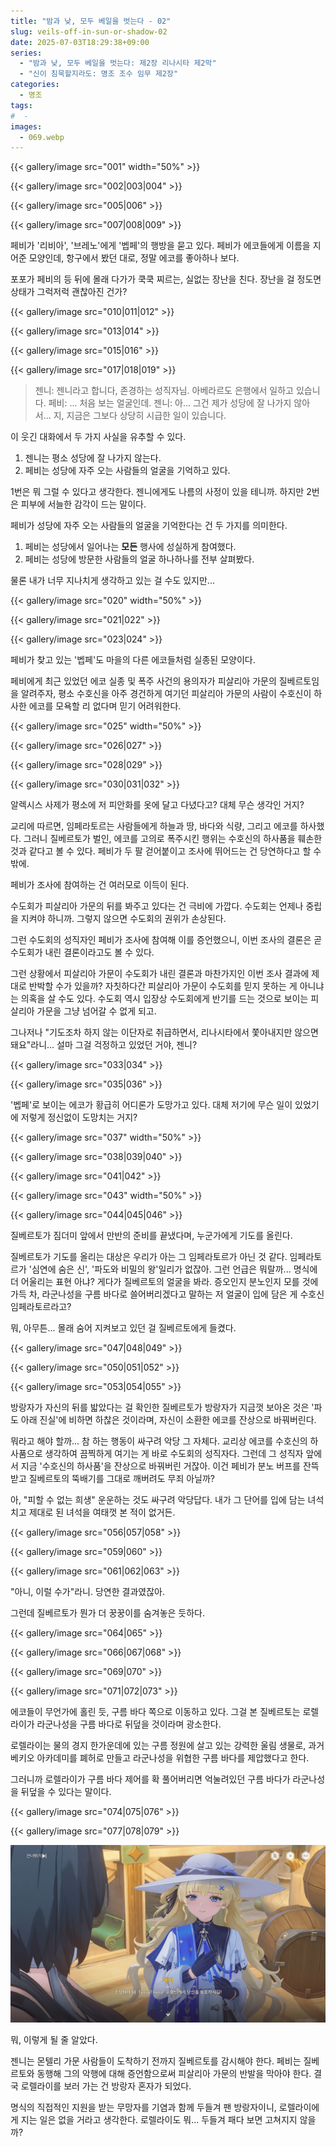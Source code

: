```yaml
---
title: "밤과 낮, 모두 베일을 벗는다 - 02"
slug: veils-off-in-sun-or-shadow-02
date: 2025-07-03T18:29:38+09:00
series:
  - "밤과 낮, 모두 베일을 벗는다: 제2장 리나시타 제2막"
  - "신이 침묵할지라도: 명조 조수 임무 제2장"
categories:
  - 명조
tags:
#  - 
images:
  - 069.webp
---
```


{{< gallery/image src="001" width="50%" >}}

{{< gallery/image src="002|003|004" >}}

{{< gallery/image src="005|006" >}}

{{< gallery/image src="007|008|009" >}}

페비가 '리비아', '브레노'에게 '벱페'의 행방을 묻고 있다.
페비가 에코들에게 이름을 지어준 모양인데, 항구에서 봤던 대로, 정말 에코를 좋아하나 보다.

포포가 페비의 등 뒤에 몰래 다가가 쿡쿡 찌르는, 실없는 장난을 친다.
장난을 걸 정도면 상태가 그럭저럭 괜찮아진 건가?

{{< gallery/image src="010|011|012" >}}

{{< gallery/image src="013|014" >}}

{{< gallery/image src="015|016" >}}

{{< gallery/image src="017|018|019" >}}

> 젠니: 젠니라고 합니다, 존경하는 성직자님. 아베라르도 은행에서 일하고 있습니다.
> 페비: ... 처음 보는 얼굴인데.
> 젠니: 아... 그건 제가 성당에 잘 나가지 않아서... 지, 지금은 그보다 상당히 시급한 일이 있습니다.

이 웃긴 대화에서 두 가지 사실을 유추할 수 있다.

1. 젠니는 평소 성당에 잘 나가지 않는다.
2. 페비는 성당에 자주 오는 사람들의 얼굴을 기억하고 있다.

1번은 뭐 그럴 수 있다고 생각한다. 젠니에게도 나름의 사정이 있을 테니까.
하지만 2번은 피부에 서늘한 감각이 드는 말이다.

페비가 성당에 자주 오는 사람들의 얼굴을 기억한다는 건 두 가지를 의미한다.

1. 페비는 성당에서 일어나는 **모든** 행사에 성실하게 참여했다.
2. 페비는 성당에 방문한 사람들의 얼굴 하나하나를 전부 살펴봤다.

물론 내가 너무 지나치게 생각하고 있는 걸 수도 있지만...

{{< gallery/image src="020" width="50%" >}}

{{< gallery/image src="021|022" >}}

{{< gallery/image src="023|024" >}}

페비가 찾고 있는 '벱페'도 마을의 다른 에코들처럼 실종된 모양이다.

페비에게 최근 있었던 에코 실종 및 폭주 사건의 용의자가 피살리아 가문의 질베르토임을 알려주자, 평소 수호신을 아주 경건하게 여기던 피살리아 가문의 사람이 수호신이 하사한 에코를 모욕할 리 없다며 믿기 어려워한다.

{{< gallery/image src="025" width="50%" >}}

{{< gallery/image src="026|027" >}}

{{< gallery/image src="028|029" >}}

{{< gallery/image src="030|031|032" >}}

알렉시스 사제가 평소에 저 피안화를 옷에 달고 다녔다고? 대체 무슨 생각인 거지?

교리에 따르면, 임페라토르는 사람들에게 하늘과 땅, 바다와 식량, 그리고 에코를 하사했다.
그러니 질베르토가 벌인, 에코를 고의로 폭주시킨 행위는 수호신의 하사품을 훼손한 것과 같다고 볼 수 있다.
페비가 두 팔 걷어붙이고 조사에 뛰어드는 건 당연하다고 할 수밖에.

페비가 조사에 참여하는 건 여러모로 이득이 된다.

수도회가 피살리아 가문의 뒤를 봐주고 있다는 건 극비에 가깝다. 수도회는 언제나 중립을 지켜야 하니까. 그렇지 않으면 수도회의 권위가 손상된다.

그런 수도회의 성직자인 페비가 조사에 참여해 이를 증언했으니, 이번 조사의 결론은 곧 수도회가 내린 결론이라고도 볼 수 있다.

그런 상황에서 피살리아 가문이 수도회가 내린 결론과 마찬가지인 이번 조사 결과에 제대로 반박할 수가 있을까?
자칫하다간 피살리아 가문이 수도회를 믿지 못하는 게 아니냐는 의혹을 살 수도 있다. 수도회 역시 입장상 수도회에게 반기를 드는 것으로 보이는 피살리아 가문을 그냥 넘어갈 수 없게 되고.

그나저나 "기도조차 하지 않는 이단자로 취급하면서, 리나시타에서 쫓아내지만 않으면 돼요"라니... 설마 그걸 걱정하고 있었던 거야, 젠니?

{{< gallery/image src="033|034" >}}

{{< gallery/image src="035|036" >}}

'벱페'로 보이는 에코가 황급히 어디론가 도망가고 있다. 대체 저기에 무슨 일이 있었기에 저렇게 정신없이 도망치는 거지?

{{< gallery/image src="037" width="50%" >}}

{{< gallery/image src="038|039|040" >}}

{{< gallery/image src="041|042" >}}

{{< gallery/image src="043" width="50%" >}}

{{< gallery/image src="044|045|046" >}}

질베르토가 짐더미 앞에서 만반의 준비를 끝냈다며, 누군가에게 기도를 올린다.

질베르토가 기도를 올리는 대상은 우리가 아는 그 임페라토르가 아닌 것 같다.
임페라토르가 '심연에 숨은 신', '파도와 비밀의 왕'일리가 없잖아. 그런 언급은 뭐랄까... 명식에 더 어울리는 표현 아냐?
게다가 질베르토의 얼굴을 봐라. 증오인지 분노인지 모를 것에 가득 차, 라군나성을 구름 바다로 쓸어버리겠다고 말하는 저 얼굴이 입에 담은 게 수호신 임페라토르라고?

뭐, 아무튼... 몰래 숨어 지켜보고 있던 걸 질베르토에게 들켰다.

{{< gallery/image src="047|048|049" >}}

{{< gallery/image src="050|051|052" >}}

{{< gallery/image src="053|054|055" >}}

방랑자가 자신의 뒤를 밟았다는 걸 확인한 질베르토가 방랑자가 지금껏 보아온 것은 '파도 아래 진실'에 비하면 하찮은 것이라며, 자신이 소환한 에코를 잔상으로 바꿔버린다.

뭐라고 해야 할까... 참 하는 행동이 싸구려 악당 그 자체다.
교리상 에코를 수호신의 하사품으로 생각하여 끔찍하게 여기는 게 바로 수도회의 성직자다. 그런데 그 성직자 앞에서 지금 '수호신의 하사품'을 잔상으로 바꿔버린 거잖아.
이건 페비가 분노 버프를 잔뜩 받고 질베르토의 뚝배기를 그대로 깨버려도 무죄 아닐까?

아, "피할 수 없는 희생" 운운하는 것도 싸구려 악당답다. 내가 그 단어를 입에 담는 녀석치고 제대로 된 녀석을 여태껏 본 적이 없거든.

{{< gallery/image src="056|057|058" >}}

{{< gallery/image src="059|060" >}}

{{< gallery/image src="061|062|063" >}}

"아니, 이럴 수가"라니. 당연한 결과였잖아.

그런데 질베르토가 뭔가 더 꿍꿍이를 숨겨놓은 듯하다.

{{< gallery/image src="064|065" >}}

{{< gallery/image src="066|067|068" >}}

{{< gallery/image src="069|070" >}}

{{< gallery/image src="071|072|073" >}}

에코들이 무언가에 홀린 듯, 구름 바다 쪽으로 이동하고 있다.
그걸 본 질베르토는 로렐라이가 라군나성을 구름 바다로 뒤덮을 것이라며 광소한다.

로렐라이는 물의 경지 한가운데에 있는 구름 정원에 살고 있는 강력한 울림 생물로, 과거 베키오 아카데미를 폐허로 만들고 라군나성을 위협한 구름 바다를 제압했다고 한다.

그러니까 로렐라이가 구름 바다 제어를 확 풀어버리면 억눌려있던 구름 바다가 라군나성을 뒤덮을 수 있다는 말이다.

{{< gallery/image src="074|075|076" >}}

{{< gallery/image src="077|078|079" >}}

![](080.webp)

뭐, 이렇게 될 줄 알았다.

젠니는 몬텔리 가문 사람들이 도착하기 전까지 질베르토를 감시해야 한다.
페비는 질베르토와 동행해 그의 악행에 대해 증언함으로써 피살리아 가문의 반발을 막아야 한다.
결국 로렐라이를 보러 가는 건 방랑자 혼자가 되었다.

명식의 직접적인 지원을 받는 무망자를 기염과 함께 두들겨 팬 방랑자이니, 로렐라이에게 지는 일은 없을 거라고 생각한다.
로렐라이도 뭐... 두들겨 패다 보면 고쳐지지 않을까?
